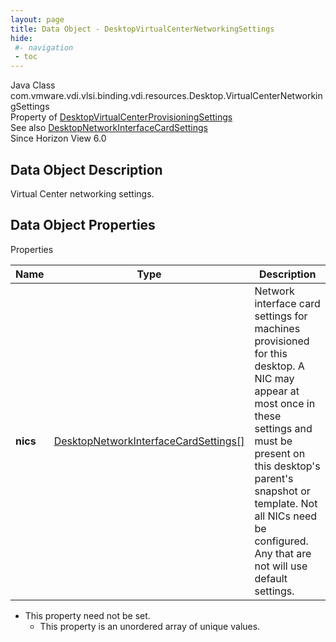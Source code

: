 ```yaml
---
layout: page
title: Data Object - DesktopVirtualCenterNetworkingSettings
hide:
 #- navigation
 - toc
---
```






Java Class
    com.vmware.vdi.vlsi.binding.vdi.resources.Desktop.VirtualCenterNetworkingSettings  
Property of
     [DesktopVirtualCenterProvisioningSettings](vdi.resources.Desktop.VirtualCenterProvisioningSettings.md#field_detail)  
See also
     [DesktopNetworkInterfaceCardSettings](vdi.resources.Desktop.NetworkInterfaceCardSettings.md)  
Since 
    Horizon View 6.0

## Data Object Description 

Virtual Center networking settings. 

## Data Object Properties

Properties

Name |  Type |  Description   
---|---|---  
**nics**| [DesktopNetworkInterfaceCardSettings[]](vdi.resources.Desktop.NetworkInterfaceCardSettings.md)|  Network interface card settings for machines provisioned for this desktop. A NIC may appear at most once in these settings and must be present on this desktop's parent's snapshot or template. Not all NICs need be configured. Any that are not will use default settings.   


* This property need not be set.
  * This property is an unordered array of unique values.

  
  
  
 
  
  

